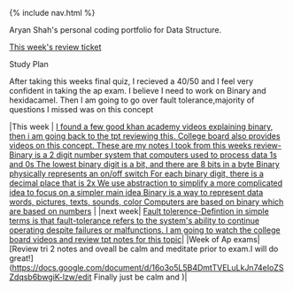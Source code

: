 {% include nav.html %}


Aryan Shah's personal coding portfolio for Data Structure.

[This week's review ticket](https://github.com/Aryanboxout/Aryanspersonal/issues/3)

Study Plan

After taking this weeks final quiz, I recieved a 40/50 and I feel very confident in taking the ap exam. I believe I need to work on Binary and hexidacamel. Then I am going to go over fault tolerance,majority of questions I missed was on this concept

|This week | [I found a few good khan academy videos explaining binary, then i am going back to the tpt reviewing this. College board also provides videos on this concept. These are my notes I took from this weeks review- Binary is a 2 digit number system that computers used to process data 1s and 0s The lowest binary digit is a bit, and there are 8 bits in a byte Binary physically represents an on/off switch For each binary digit, there is a decimal place that is 2x We use abstraction to simplify a more complicated idea to focus on a simpler main idea Binary is a way to represent data words, pictures, texts, sounds, color Computers are based on binary which are based on numbers](https://www.youtube.com/watch?v=LpuPe81bc2w ) | 
|next week| [Fault tolerence-Defintion in simple terms is that fault-tolerance refers to the system's ability to continue operating despite failures or malfunctions. I am going to watch the college board videos and review tpt notes for this topic](https://www.youtube.com/watch?v=naMXPC8MmVo )| 
|Week of Ap exams| [Review tri 2 notes and oveall be calm and meditate prior to exam.I will do great!](https://docs.google.com/document/d/16o3o5L5B4DmtTVELuLkJn74eIoZSZdqsb6bwgiK-lzw/edit Finally just be calm and )|

